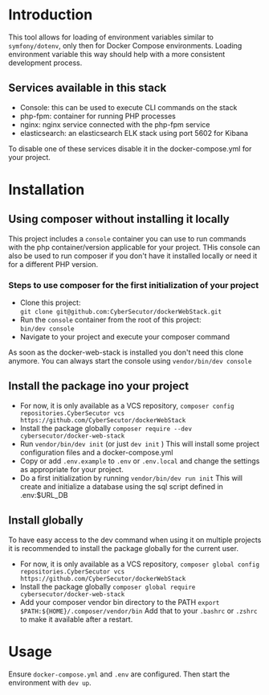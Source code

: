 # Introduction

This tool allows for loading of environment variables similar to 
`symfony/dotenv`, only then for Docker Compose environments. Loading 
environment variable this way should help with a more consistent development
process.

## Services available in this stack  
- Console: this can be used to execute CLI commands on the stack
- php-fpm: container for running PHP processes
- nginx: nginx service connected with the php-fpm service
- elasticsearch: an elasticsearch ELK stack using port 5602 for Kibana

To disable one of these services disable it in the docker-compose.yml for your project.

# Installation

## Using composer without installing it locally
This project includes a `console` container you can use to run commands with the php container/version applicable for your project.
THis console can also be used to run composer if you don't have it installed locally or need it for a different PHP version.

### Steps to use composer for the first initialization of your project
- Clone this project:  
  `git clone git@github.com:CyberSecutor/dockerWebStack.git`
- Run the `console` container from the root of this project:  
   `bin/dev console`
- Navigate to your project and execute your composer command

As soon as the docker-web-stack is installed you don't need this clone anymore.
You can always start the console using `vendor/bin/dev console`

## Install the package ino your project
- For now, it is only available as a VCS repository,
  `composer config repositories.CyberSecutor vcs https://github.com/CyberSecutor/dockerWebStack`
- Install the package globally
  `composer require --dev cybersecutor/docker-web-stack`
- Run `vendor/bin/dev init` (or just `dev init` )
  This will install some project configuration files and a docker-compose.yml
- Copy or add `.env.example` to `.env` or `.env.local` and change the settings as appropriate for your project.
- Do a first initialization by running `vendor/bin/dev run init`
  This will create and initialize a database using the sql script defined in .env:$URL_DB
  
## Install globally
To have easy access to the dev command when using it on multiple projects it is recommended to install the 
package globally for the current user.
- For now, it is only available as a VCS repository,
  `composer global config repositories.CyberSecutor vcs https://github.com/CyberSecutor/dockerWebStack`
- Install the package globally
  `composer global require cybersecutor/docker-web-stack`
- Add your composer vendor bin directory to the PATH
  `export $PATH:${HOME}/.composer/vendor/bin`
  Add that to your `.bashrc` or `.zshrc` to make it available after a restart.

# Usage

Ensure `docker-compose.yml` and `.env` are
configured. Then start the environment with `dev up`.

